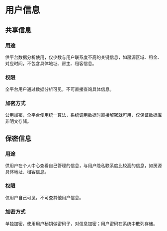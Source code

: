 # 用户信息
## 共享信息
### 用途
供平台数据分析使用，仅少数与用户联系度不高的关键信息，如房源区域、租金、对应时间，不包含具体地址、房主、租客信息。
### 权限
全平台用户通过数据分析可见，不可直接查询具体信息。
### 加密方式
公用加密，全平台使用统一算法，系统调用数据时直接解密就可用，仅保证数据库非明文存储。
## 保密信息
### 用途
供用户在个人中心查看自己管理的信息，与用户隐私联系度比较高的信息，如房源具体地址、租客信息。
### 权限
仅用户自己可见，不可查其他用户信息。
### 加密方式
单独加密，使用用户秘钥做密码子，对信息加密；用户密码在系统中散列存储。
